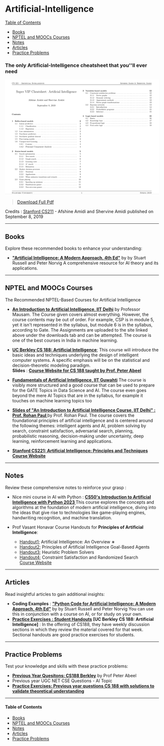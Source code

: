 # Artificial-Intelligence

[Table of Contents](#table-of-contents)  
* [Books](#books)  
* [NPTEL and MOOCs Courses](#course)  
* [Notes](#notes)  
* [Articles](#articles)  
* [Practice Problems](#practice-problems)


### The only Artificial-Intelligence cheatsheet that you''ll ever need

[<img src="Data/Artificial-Intelligence/AI_Cheat_Sheet.png">](/Data/Artificial-Intelligence/All_cheat_sheet.pdf)
> [Download Full Pdf](/Data/Artificial-Intelligence/All_cheat_sheet.pdf)
 
Credits : [Stanford CS211](https://stanford-cs221.github.io/summer2023/) - Afshine Amidi and Shervine Amidi published on September 8, 2019


---

## <a name="books"></a>Books

Explore these recommended books to enhance your understanding:

<!--
- [**"All of Statistics: A Concise Course in Statistical Inference"**](https://egrcc.github.io/docs/math/all-of-statistics.pdf) by  Larry Wasserman 
  A comprehensive resource for statistical theory and its applications.
-->

- [**"Artificial Intelligence: A Modern Approach, 4th Ed"**](http://aima.cs.berkeley.edu/) by  by Stuart Russell and Peter Norvig
  A comprehensive resource for AI theory and its applications.
---

## <a name="course"></a>NPTEL and MOOCs Courses
The Recommended NPTEL-Based Courses for Artificial Intelligence

- **[An Introduction to Artificial Intelligence, IIT Delhi](https://nptel.ac.in/courses/106102220)**
by Professor Mausam. The Course given covers almost everything. However, the course contents may be out of order. For example, CSP is in module 5, yet it isn't represented in the syllabus, but module 6 is in the syllabus, according to Gate. The Assignments are uploaded to the site linked above under the downloads tab and can be attempted. The course is one of the best courses in India in machine learning.

- **[UC Berkley  CS 188: Artificial Intelligence](https://www.youtube.com/watch?v=16Dir4QqCUg&ab_channel=WebcastDepartmental)**; This course will introduce the basic ideas and techniques underlying the design of intelligent computer systems. A specific emphasis will be on the statistical and decision-theoretic modeling paradigm. \
 **Slides** : **[Course Website for CS 188 taught by Prof. Peter Abeel](https://inst.eecs.berkeley.edu/~cs188/fa18/)**

- **[Fundamentals of Artificial Intelligence, IIT Guwahti](https://www.youtube.com/playlist?list=PLwdnzlV3ogoXaceHrrFVZCJKbm_laSHcH)**
The course is visibly more structured and a good course that can be used to prepare for the GATE Topics in Data Science and AI. The course even goes beyond the mere AI Topics that are in the syllabus, for example it touches on machine learning topics too

- **[Slides of "An Introduction to Artificial Intelligence Course, IIT Delhi" : Prof. Rohan Paul ](https://www.cse.iitd.ac.in/~rohanpaul/teaching/2022-col333.html)**
by Prof. Rohan Paul. The course covers the foundational principles of artificial intelligence and is centered around the following themes: intelligent agents and AI, problem solving by search, constraint satisfaction, adversarial search, planning, probabilistic reasoning, decision-making under uncertainty, deep learning, reinforcement learning and applications.

- **[Stanford CS221: Artificial Intelligence: Principles and Techniques ](https://www.youtube.com/watch?v=J8Eh7RqggsU&list=PL-myaKI4DslWQYFA9xuAuLIX3BEbIWN3Y&ab_channel=StanfordOnline)**\
 **[Course Website](https://stanford-cs221.github.io/summer2023/)**

---

## <a name="notes"></a>Notes

Review these comprehensive notes to reinforce your grasp :

- Nice mini course in AI with Python : **[CS50's Introduction to Artificial Intelligence with Python 2023 ](https://www.youtube.com/playlist?list=PLhQjrBD2T381PopUTYtMSstgk-hsTGkVm)**
This course explores the concepts and algorithms at the foundation of modern artificial intelligence, diving into the ideas that give rise to technologies like game-playing engines, handwriting recognition, and machine translation.

- Prof Vasant Honavar Course Handouts for **Principles of Artificial Intelligence**:
   - [Handout1](/Data/Artificial-Intelligence/handout1.pdf); Artificial Intelligence: An Overview ∗
   - [Handout2](/Data/Artificial-Intelligence/handout2.pdf); Principles of Artificial Intelligence Goal-Based Agents
   - [Handout3](/Data/Artificial-Intelligence/handout3.pdf); Heuristic Problem Solvers
   - [Handout4](/Data/Artificial-Intelligence/handout4.pdf); Constraint Satisfaction and Randomized Search \
   [Course Website](https://faculty.ist.psu.edu/vhonavar/Courses/ai/studyguide.html)


---

## <a name="articles"></a>Articles

Read insightful articles to gain additional insights:

- **Coding Examples** : [**"Python Code for Artificial Intelligence: A Modern Approach, 4th Ed"**](https://github.com/aimacode/aima-python) by  by Stuart Russell and Peter Norvig
 You can use this in conjunction with a course on AI, or for study on your own.
- [**Practice Exercises : Student Handouts**](http://ai.berkeley.edu/section_handouts.html) **[UC Berkley  CS 188: Artificial Intelligence]** : In the offering of CS188, they have weekly discussion sections in which they review the material covered for that week. Sectional handouts are good practice exercises for students.

---

## <a name="practice-problems"></a>Practice Problems

Test your knowledge and skills with these practice problems:

- [**Previous Year Quesitons: CS188 Berkley**](https://tbp.berkeley.edu/courses/cs/188/) by Prof Peter Abeel
- Previous year UGC NET CSE Questions - AI Topic
- [**Practice Exercises: Previous year questions CS 188 with solutions to validate theoretical understanding**](https://inst.eecs.berkeley.edu/~cs188/fa18/final_exam_prep.html)

---

#### <a name="table-of-contents"></a>Table of Contents

* [Books](#books)  
* [NPTEL and MOOCs Courses](#course)  
* [Notes](#notes)  
* [Articles](#articles)  
* [Practice Problems](#practice-problems)

